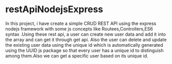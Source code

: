 # restApiNodejsExpress
In this project, i have create a simple CRUD REST API using the express nodejs framework with some js concepts like Routees,Controllers,ES6 syntax .Using these rest api, a user can create new user data and add it into the array and can get it through get api. Also the user can delete and update the existing user data using the unique id which is automatically generated using the UUID js package so that every user has a unique id to distinguish among them.Also we can get a specific user based on its unique id.
